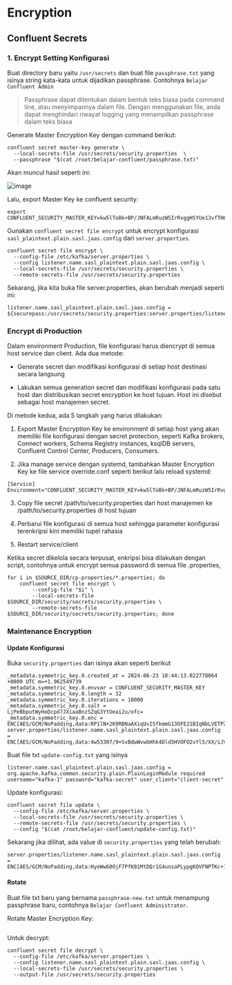 # Encryption

## Confluent Secrets

### 1. Encrypt Setting Konfigurasi

Buat directory baru yaitu `/usr/secrets` dan buat file `passphrase.txt` yang isinya string kata-kata untuk dijadikan passphrase. Contohnya `Belajar Confluent Admin`

> Passphrase dapat ditentukan dalam bentuk teks biasa pada command line, atau menyimpannya dalam file. Dengan menggunakan file, anda dapat menghindari riwayat logging yang menampilkan passphrase dalam teks biasa

Generate Master Encryption Key dengan command berikut:

```
confluent secret master-key generate \
  --local-secrets-file /usr/secrets/security.properties  \
  --passphrase "$(cat /root/belajar-confluent/passphrase.txt)"
```

Akan muncul hasil seperti ini:

![image](https://github.com/ivynajohansen/belajar-confluent/assets/83331802/363a2214-70cc-414e-8563-4fe4e180ada1)

Lalu, export Master Key ke confluent security:

```
export CONFLUENT_SECURITY_MASTER_KEY=kw5lToBk+BP/JNFALmRuzW5IrRvggHSYUe13vfTH6QE=
```

Gunakan `confluent secret file encrypt` untuk encrypt konfigurasi `sasl_plaintext.plain.sasl.jaas.config` dari `server.properties`.

```
confluent secret file encrypt \
  --config-file /etc/kafka/server.properties \
  --config listener.name.sasl_plaintext.plain.sasl.jaas.config \
  --local-secrets-file /usr/secrets/security.properties \
  --remote-secrets-file /usr/secrets/security.properties
```

Sekarang, jika kita buka file server.properties, akan berubah menjadi seperti ini:

```
listener.name.sasl_plaintext.plain.sasl.jaas.config = ${securepass:/usr/secrets/security.properties:server.properties/listener.name.sasl_plaintext.plain.sasl.jaas.config}
```


### Encrypt di Production

Dalam environment Production, file konfigurasi harus diencrypt di semua host service dan client. Ada dua metode:

- Generate secret dan modifikasi konfigurasi di setiap host destinasi secara langsung

- Lakukan semua generation secret dan modifikasi konfigurasi pada satu host dan distribusikan secret encryption ke host tujuan. Host ini disebut sebagai host manajemen secret.

Di metode kedua, ada 5 langkah yang harus dilakukan:

1. Export Master Encryption Key ke environment di setiap host yang akan memiliki file konfigurasi dengan secret protection, seperti Kafka brokers, Connect workers, Schema Registry instances, ksqlDB servers, Confluent Control Center, Producers, Consumers.

2. Jika manage service dengan systemd, tambahkan Master Encryption Key ke file service override.conf seperti berikut lalu reload systemd:

```
[Service]
Environment="CONFLUENT_SECURITY_MASTER_KEY=kw5lToBk+BP/JNFALmRuzW5IrRvggHSYUe13vfTH6QE="
```

3. Copy file secret /path/to/security.properties dari host manajemen ke /path/to/security.properties di host tujuan

4. Perbarui file konfigurasi di semua host sehingga parameter konfigurasi terenkripsi kini memiliki tupel rahasia

5. Restart service/client


Ketika secret dikelola secara terpusat, enkripsi bisa dilakukan dengan script, contohnya untuk encrypt semua password di semua file .properties,

```
for i in $SOURCE_DIR/cp-properties/*.properties; do
    confluent secret file encrypt \
        --config-file "$i" \
        --local-secrets-file $SOURCE_DIR/security/secrets/security.properties \
        --remote-secrets-file $SOURCE_DIR/security/secrets/security.properties; done
```

### Maintenance Encryption

#### Update Konfigurasi

Buka `security.properties` dan isinya akan seperti berikut

```
_metadata.symmetric_key.0.created_at = 2024-06-23 18:44:13.022778064 +0000 UTC m=+1.962549739
_metadata.symmetric_key.0.envvar = CONFLUENT_SECURITY_MASTER_KEY
_metadata.symmetric_key.0.length = 32
_metadata.symmetric_key.0.iterations = 10000
_metadata.symmetric_key.0.salt = LjPeBbputWyHoDcpd7JXiaaBnzSZqG3YtUeai2u/ofc=
_metadata.symmetric_key.0.enc = ENC[AES/GCM/NoPadding,data:RP1lN+2K9RBNaAXiqUvISfkmmG13OFE21BIqNbLVETPZ1rypwuaPFsf+kG9n5dllBIHl7v/Np6s1Z/Z0,iv:gplLIcKGlQqaHVz9,type:str]
server.properties/listener.name.sasl_plaintext.plain.sasl.jaas.config = ENC[AES/GCM/NoPadding,data:4w53307/9+SvBdwWvwbHhk4Dld5HVOFO2vYl5/XX/iJVPo7DFAyeEEv6VIwhdWMP4FYqX0X3hZTxqvBckewp4rdTTdf8hhbuCrW/bEw45tfFErwX9Brbg7js+izJaFDPX6DjbbJB6OX4SG4dFhvqfwnayAZ7UkmjhhIq40BWjXHJ6FC59gzTS/dBfb3XOYSf9ggATEs=,iv:6KHIuUOWnksQnZd9,type:str]
```

Buat file txt `update-config.txt` yang isinya

```
listener.name.sasl_plaintext.plain.sasl.jaas.config = org.apache.kafka.common.security.plain.PlainLoginModule required username="kafka-1" password="kafka-secret" user_client="client-secret"
```

Update konfigurasi:

```
confluent secret file update \
  --config-file /etc/kafka/server.properties \
  --local-secrets-file /usr/secrets/security.properties \
  --remote-secrets-file /usr/secrets/security.properties \
  --config "$(cat /root/belajar-confluent/update-config.txt)"
```

Sekarang jika dilihat, ada value di `security.properties` yang telah berubah:

```
server.properties/listener.name.sasl_plaintext.plain.sasl.jaas.config = ENC[AES/GCM/NoPadding,data:HyeWw60OjF7PfK01MtDQr1G4unsaPLypgKOVFNPTKc+1Aqn/2kSgHgFHMGRhbwAwly8pNtYnz5G1cGVF+b0qqRO+M84FiNZ0zGulwsO//VecLKWTG5qSqPz+fnJTipFX3puf8mc3J4O5ksmpdojHkk7I+f3l2wnVzRf6c15uRgSY32YWYRhZ9TQrmHxCjUBPsKB2+cSAZA==,iv:BaPhlc8Hs1haTxED,type:str]
```

#### Rotate

Buat file txt baru yang bernama `passphrase-new.txt` untuk menampung passphrase baru, contohnya `Belajar Confluent Administrator`.

Rotate Master Encryption Key:

```
```

Untuk decrypt:

```
confluent secret file decrypt \
  --config-file /etc/kafka/server.properties \
  --config listener.name.sasl_plaintext.plain.sasl.jaas.config \
  --local-secrets-file /usr/secrets/security.properties \
  --output-file /usr/secrets/security.properties
```

